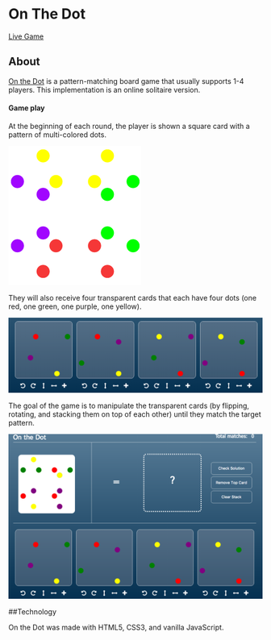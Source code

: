 # On The Dot

[Live Game][onthedot]

## About

[On the Dot][gamewright] is a pattern-matching board game that usually supports 1-4 players. This implementation is an online solitaire version.

#### Game play
 At the beginning of each round, the player is shown a square card with a pattern of multi-colored dots.

 ![pattern](./docs/images/pattern.png "Pattern to match")

 They will also receive four transparent cards that each have four dots (one red, one green, one purple, one yellow).

 ![cards](./docs/images/cards.png "Player's hand")

 The goal of the game is to manipulate the transparent cards (by flipping, rotating, and stacking them on top of each other) until they match the target pattern.

 ![full game](./docs/images/full-game.png "Pattern to match")

##Technology

  On the Dot was made with HTML5, CSS3, and vanilla JavaScript.

[onthedot]:https://acmeff.github.io/on-the-dot/
[gamewright]:http://www.gamewright.com/gamewright/index.php?section=games&page=game&show=225
